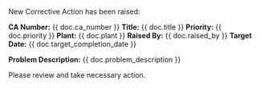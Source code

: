 New Corrective Action has been raised:

**CA Number:** {{ doc.ca_number }}
**Title:** {{ doc.title }}
**Priority:** {{ doc.priority }}
**Plant:** {{ doc.plant }}
**Raised By:** {{ doc.raised_by }}
**Target Date:** {{ doc.target_completion_date }}

**Problem Description:**
{{ doc.problem_description }}

Please review and take necessary action.